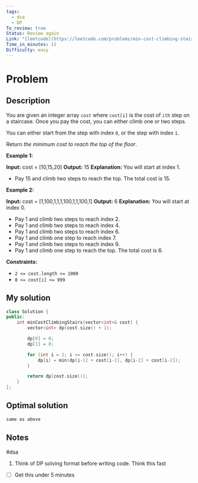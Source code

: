```yaml
---
tags:
  - dsa
  - DP
To_review: true
Status: Review again
Link: "[leetcode](https://leetcode.com/problems/min-cost-climbing-stairs/description/)"
Time_in_minutes: 12
Difficulty: easy
---
```

# Problem
## Description
You are given an integer array `cost` where `cost[i]` is the cost of `ith` step on a staircase. Once you pay the cost, you can either climb one or two steps.

You can either start from the step with index `0`, or the step with index `1`.

Return _the minimum cost to reach the top of the floor_.

**Example 1:**

**Input:** cost = [10,15,20]
**Output:** 15
**Explanation:** You will start at index 1.
- Pay 15 and climb two steps to reach the top.
The total cost is 15.

**Example 2:**

**Input:** cost = [1,100,1,1,1,100,1,1,100,1]
**Output:** 6
**Explanation:** You will start at index 0.
- Pay 1 and climb two steps to reach index 2.
- Pay 1 and climb two steps to reach index 4.
- Pay 1 and climb two steps to reach index 6.
- Pay 1 and climb one step to reach index 7.
- Pay 1 and climb two steps to reach index 9.
- Pay 1 and climb one step to reach the top.
The total cost is 6.

**Constraints:**

- `2 <= cost.length <= 1000`
- `0 <= cost[i] <= 999`
## My solution
```cpp
class Solution {
public:
    int minCostClimbingStairs(vector<int>& cost) {
        vector<int> dp(cost.size() + 1);

        dp[0] = 0;
        dp[1] = 0;

        for (int i = 2; i <= cost.size(); i++) {
            dp[i] = min(dp[i-1] + cost[i-1], dp[i-2] + cost[i-2]);
        }

        return dp[cost.size()];
    }
};
```
## Optimal solution
```cpp
same as above
```
## Notes
#dsa
1. Think of DP solving format before writing code. Think this fast
- [ ] Get this under 5 minutes
